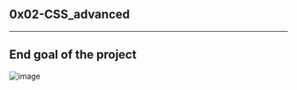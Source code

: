 0x02-CSS_advanced
----------------
_______________________
End goal of the project
----------------
![image](https://github.com/HalimaEla59/alx-frontend/assets/86242444/8a766207-2ad5-41ed-a86e-0f3b1b11ca75)
